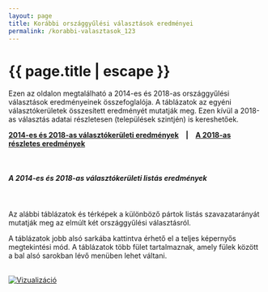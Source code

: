 ```yaml
---
layout: page
title: Korábbi országgyűlési választások eredményei
permalink: /korabbi-valasztasok_123
---
```


<h1 class="page-title">{{ page.title | escape }}</h1>

<div class="section">
   <div class="row">
          <div class="col s12">

<p>Ezen az oldalon megtalálható a 2014-es és 2018-as országgyűlési választások eredményeinek összefoglalója. A táblázatok az egyéni választókerületek összesített eredményét mutatják meg. Ezen kívül a 2018-as választás adatai részletesen (települések szintjén) is kereshetőek.</p>

<p><strong><a href="#OEVK">2014-es és 2018-as választókerületi eredmények</a>&emsp;&#124;</strong>&emsp;<strong><a href="#2018">A 2018-as részletes eredmények</a></strong></p>

<br/>
		  
		  
<h5 id="OEVK">A 2014-es és 2018-as választókerületi listás eredmények</h5>

<br/>

<p>Az alábbi táblázatok és térképek a különböző pártok listás szavazatarányát mutatják meg az elmúlt két országgyűlési választásról.</p>
<p>A táblázatok jobb alsó sarkába kattintva érhető el a teljes képernyős megtekintési mód. A táblázatok több fület tartalmaznak, amely fülek között a bal alsó sarokban lévő menüben lehet váltani.
<br/>
<br/>

<div class='tableauPlaceholder' id='viz1648228721953' style='position: relative'><noscript><a href='#'><img alt='Vizualizáció ' src='https:&#47;&#47;public.tableau.com&#47;static&#47;images&#47;Az&#47;Azorszggylsivlasztsokinteraktvtrkpe2014-2018&#47;Vizualizci&#47;1_rss.png' style='border: none' /></a></noscript><object class='tableauViz'  style='display:none;'><param name='host_url' value='https%3A%2F%2Fpublic.tableau.com%2F' /> <param name='embed_code_version' value='3' /> <param name='site_root' value='' /><param name='name' value='Azorszggylsivlasztsokinteraktvtrkpe2014-2018&#47;Vizualizci' /><param name='tabs' value='no' /><param name='toolbar' value='yes' /><param name='static_image' value='https:&#47;&#47;public.tableau.com&#47;static&#47;images&#47;Az&#47;Azorszggylsivlasztsokinteraktvtrkpe2014-2018&#47;Vizualizci&#47;1.png' /> <param name='animate_transition' value='yes' /><param name='display_static_image' value='yes' /><param name='display_spinner' value='yes' /><param name='display_overlay' value='yes' /><param name='display_count' value='yes' /><param name='render' value='true' /></object></div>                <script type='text/javascript'>                    var divElement = document.getElementById('viz1648228721953');                    var vizElement = divElement.getElementsByTagName('object')[0];                    vizElement.style.width='1535px';vizElement.style.height='717px';                    var scriptElement = document.createElement('script');                    scriptElement.src = 'https://public.tableau.com/javascripts/api/viz_v1.js';                    vizElement.parentNode.insertBefore(scriptElement, vizElement);                </script>



